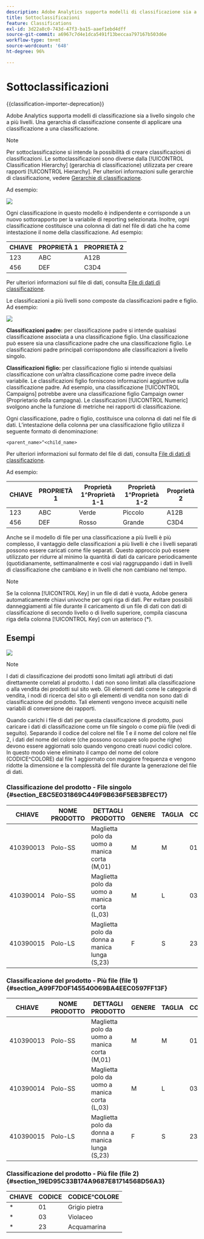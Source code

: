 ```yaml
---
description: Adobe Analytics supporta modelli di classificazione sia a livello singolo che a più livelli. Una gerarchia di classificazione consente di applicare una classificazione a una classificazione.
title: Sottoclassificazioni
feature: Classifications
exl-id: 3d22a8c0-743d-47f3-ba15-aaef1ebd4dff
source-git-commit: a6967c7d4e1dca5491f13beccaa797167b503d6e
workflow-type: tm+mt
source-wordcount: '648'
ht-degree: 96%

---
```


# Sottoclassificazioni

{{classification-importer-deprecation}}

Adobe Analytics supporta modelli di classificazione sia a livello singolo che a più livelli. Una gerarchia di classificazione consente di applicare una classificazione a una classificazione.

>[!NOTE]
>
>Per sottoclassificazione si intende la possibilità di creare classificazioni di classificazioni. Le sottoclassificazioni sono diverse dalla [!UICONTROL Classification Hierarchy] (gerarchia di classificazione) utilizzata per creare rapporti [!UICONTROL Hierarchy]. Per ulteriori informazioni sulle gerarchie di classificazione, vedere [Gerarchie di classificazione](/help/admin/tools/manage-rs/edit-settings/conversion-var-admin/classification-hierarchies.md).

Ad esempio:

![](../assets/single-level-popup-C.png)

Ogni classificazione in questo modello è indipendente e corrisponde a un nuovo sottorapporto per la variabile di reporting selezionata. Inoltre, ogni classificazione costituisce una colonna di dati nel file di dati che ha come intestazione il nome della classificazione. Ad esempio:

| CHIAVE | PROPRIETÀ 1 | PROPRIETÀ 2 |
|---|---|---|
| 123 | ABC | A12B |
| 456 | DEF | C3D4 |

Per ulteriori informazioni sul file di dati, consulta [File di dati di classificazione](/help/components/classifications/importer/c-saint-data-files.md).

Le classificazioni a più livelli sono composte da classificazioni padre e figlio. Ad esempio:

![](../assets/Multi-Level-Class-popup.png)

**Classificazioni padre:** per classificazione padre si intende qualsiasi classificazione associata a una classificazione figlio. Una classificazione può essere sia una classificazione padre che una classificazione figlio. Le classificazioni padre principali corrispondono alle classificazioni a livello singolo.

**Classificazioni figlio:** per classificazione figlio si intende qualsiasi classificazione con un’altra classificazione come padre invece della variabile. Le classificazioni figlio forniscono informazioni aggiuntive sulla classificazione padre. Ad esempio, una classificazione [!UICONTROL Campaigns] potrebbe avere una classificazione figlio Campaign owner (Proprietario della campagna). Le classificazioni [!UICONTROL Numeric] svolgono anche la funzione di metriche nei rapporti di classificazione.

Ogni classificazione, padre o figlio, costituisce una colonna di dati nel file di dati. L’intestazione della colonna per una classificazione figlio utilizza il seguente formato di denominazione:

`<parent_name>^<child_name>`

Per ulteriori informazioni sul formato del file di dati, consulta [File di dati di classificazione](/help/components/classifications/importer/c-saint-data-files.md).

Ad esempio:

| CHIAVE | PROPRIETÀ 1 | Proprietà 1^Proprietà 1-1 | Proprietà 1^Proprietà 1-2 | Proprietà 2 |
|---|---|---|---|---|
| 123 | ABC | Verde | Piccolo | A12B |
| 456 | DEF | Rosso | Grande | C3D4 |

Anche se il modello di file per una classificazione a più livelli è più complesso, il vantaggio delle classificazioni a più livelli è che i livelli separati possono essere caricati come file separati. Questo approccio può essere utilizzato per ridurre al minimo la quantità di dati da caricare periodicamente (quotidianamente, settimanalmente e così via) raggruppando i dati in livelli di classificazione che cambiano e in livelli che non cambiano nel tempo.

>[!NOTE]
>
>Se la colonna [!UICONTROL Key] in un file di dati è vuota, Adobe genera automaticamente chiavi univoche per ogni riga di dati. Per evitare possibili danneggiamenti al file durante il caricamento di un file di dati con dati di classificazione di secondo livello o di livello superiore, compila ciascuna riga della colonna [!UICONTROL Key] con un asterisco (*).

## Esempi

![](/help/admin/tools/manage-rs/edit-settings/realtime/assets/classifications.png)

>[!NOTE]
>
>I dati di classificazione dei prodotti sono limitati agli attributi di dati direttamente correlati al prodotto. I dati non sono limitati alla classificazione o alla vendita dei prodotti sul sito web. Gli elementi dati come le categorie di vendita, i nodi di ricerca del sito o gli elementi di vendita non sono dati di classificazione del prodotto. Tali elementi vengono invece acquisiti nelle variabili di conversione dei rapporti.

Quando carichi i file di dati per questa classificazione di prodotto, puoi caricare i dati di classificazione come un file singolo o come più file (vedi di seguito). Separando il codice del colore nel file 1 e il nome del colore nel file 2, i dati del nome del colore (che possono occupare solo poche righe) devono essere aggiornati solo quando vengono creati nuovi codici colore. In questo modo viene eliminato il campo del nome del colore (CODICE^COLORE) dal file 1 aggiornato con maggiore frequenza e vengono ridotte la dimensione e la complessità del file durante la generazione del file di dati.

### Classificazione del prodotto - File singolo {#section_E8C5E031869C449F9B636F5EB3BFEC17}

| CHIAVE | NOME PRODOTTO | DETTAGLI PRODOTTO | GENERE | TAGLIA | CODICE | CODICE^COLORE |
|---|---|---|---|---|---|---|
| 410390013 | Polo-SS | Maglietta polo da uomo a manica corta (M,01) | M | M | 01 | Grigio pietra |
| 410390014 | Polo-SS | Maglietta polo da uomo a manica corta (L,03) | M | L | 03 | Violaceo |
| 410390015 | Polo-LS | Maglietta polo da donna a manica lunga (S,23) | F | S | 23 | Acquamarina |

### Classificazione del prodotto - Più file (file 1) {#section_A99F7D0F145540069BA4EEC0597FF13F}

| CHIAVE | NOME PRODOTTO | DETTAGLI PRODOTTO | GENERE | TAGLIA | CODICE |
|---|---|---|---|---|---|
| 410390013 | Polo-SS | Maglietta polo da uomo a manica corta (M,01) | M | M | 01 |
| 410390014 | Polo-SS | Maglietta polo da uomo a manica corta (L,03) | M | L | 03 |
| 410390015 | Polo-LS | Maglietta polo da donna a manica lunga (S,23) | F | S | 23 |

### Classificazione del prodotto - Più file (file 2) {#section_19ED95C33B174A9687E81714568D56A3}

| CHIAVE | CODICE | CODICE^COLORE |
|---|---|---|
| &#42; | 01 | Grigio pietra |
| &#42; | 03 | Violaceo |
| &#42; | 23 | Acquamarina |
